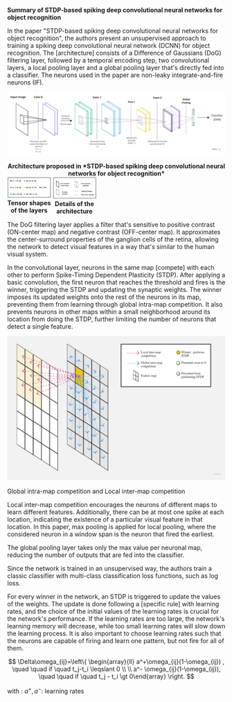 **Summary of STDP-based spiking deep convolutional neural networks for object recognition** 

In the paper "STDP-based spiking deep convolutional neural networks for object recognition", the authors present an unsupervised approach to training a spiking deep convolutional neural network (DCNN) for object recognition. The [architecture] consists of a Difference of Gaussians (DoG) filtering layer, followed by a temporal encoding step, two convolutional layers, a local pooling layer and a global pooling layer that's directly fed into a classifier. The neurons used in the paper are non-leaky integrate-and-fire neurons (IF).

![Architecture proposed in *STDP-based spiking deep convolutional neural networks for object recognition*](./docs/architecture.jpg)

<figcaption align = "center"><b>Architecture proposed in *STDP-based spiking deep convolutional neural networks for object recognition*</b></figcaption>

<div>
    <div style="display: inline-block; width: 20%; vertical-align:top;">
        <img src="./docs/shapes.jpg" alt="Tensor shapes of the layers">
        <figcaption align="center"><b>Tensor shapes of the layers</b></figcaption>
    </div>
    <div style="display: inline-block; width: 20%; vertical-align:top;">
        <img src="./docs/details.jpg" alt="Details of the architecture">
        <figcaption align="center"><b>Details of the architecture</b></figcaption>
    </div>
</div>

The DoG filtering layer applies a filter that's sensitive to positive contrast (ON-center map) and negative contrast (OFF-center map). It approximates the center-surround properties of the ganglion cells of the retina, allowing the network to detect visual features in a way that's similar to the human visual system.

In the convolutional layer, neurons in the same map [compete] with each other to perform Spike-Timing Dependent Plasticity (STDP). After applying a basic convolution, the first neuron that reaches the threshold and fires is the winner, triggering the STDP and updating the synaptic weights. The winner imposes its updated weights onto the rest of the neurons in its map, preventing them from learning through global intra-map competition. It also prevents neurons in other maps within a small neighborhood around its location from doing the STDP, further limiting the number of neurons that detect a single feature.

![Global intra-map competition and Local inter-map competition](./docs/competition.jpg)

Global intra-map competition and Local inter-map competition

Local inter-map competition encourages the neurons of different maps to learn different features. Additionally, there can be at most one spike at each location, indicating the existence of a particular visual feature in that location. In this paper, max pooling is applied for local pooling, where the considered neuron in a window span is the neuron that fired the earliest.

The global pooling layer takes only the max value per neuronal map, reducing the number of outputs that are fed into the classifier.

Since the network is trained in an unsupervised way, the authors train a classic classifier with multi-class classification loss functions, such as log loss.

For every winner in the network, an STDP is triggered to update the values of the weights. The update is done following a [specific rule] with learning rates, and the choice of the initial values of the learning rates is crucial for the network's performance. If the learning rates are too large, the network's learning memory will decrease, while too small learning rates will slow down the learning process. It is also important to choose learning rates such that the neurons are capable of firing and learn one pattern, but not fire for all of them.

$$
\Delta\omega_{ij}=\left\{ \begin{array}{ll} a^+\omega_{ij}(1-\omega_{ij}) , \quad \quad if \quad t_j-t_i \leqslant 0 \\ \\ a^- \omega_{ij}(1-\omega_{ij}), \quad \quad if \quad t_j - t_i \gt 0\end{array} \right.
$$

with :                       $a^+ , a^- :$  learning rates
